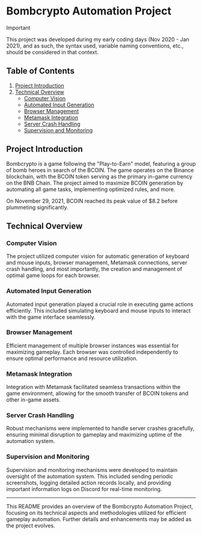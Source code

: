 # Bombcrypto Automation Project

> [!IMPORTANT]
> This project was developed during my early coding days (Nov 2020 - Jan 2021), and as such, the syntax used, variable naming conventions, etc., should be considered in that context.

## Table of Contents
1. [Project Introduction](#project-introduction)
2. [Technical Overview](#technical-overview)
    - [Computer Vision](#computer-vision)
    - [Automated Input Generation](#automated-input-generation)
    - [Browser Management](#browser-management)
    - [Metamask Integration](#metamask-integration)
    - [Server Crash Handling](#server-crash-handling)
    - [Supervision and Monitoring](#supervision-and-monitoring)

## Project Introduction

Bombcrypto is a game following the "Play-to-Earn" model, featuring a group of bomb heroes in search of the BCOIN. The game operates on the Binance blockchain, with the BCOIN token serving as the primary in-game currency on the BNB Chain. The project aimed to maximize BCOIN generation by automating all game tasks, implementing optimized rules, and more.

On November 29, 2021, BCOIN reached its peak value of $8.2 before plummeting significantly.

## Technical Overview

### Computer Vision

The project utilized computer vision for automatic generation of keyboard and mouse inputs, browser management, Metamask connections, server crash handling, and most importantly, the creation and management of optimal game loops for each browser.

### Automated Input Generation

Automated input generation played a crucial role in executing game actions efficiently. This included simulating keyboard and mouse inputs to interact with the game interface seamlessly.

### Browser Management

Efficient management of multiple browser instances was essential for maximizing gameplay. Each browser was controlled independently to ensure optimal performance and resource utilization.

### Metamask Integration

Integration with Metamask facilitated seamless transactions within the game environment, allowing for the smooth transfer of BCOIN tokens and other in-game assets.

### Server Crash Handling

Robust mechanisms were implemented to handle server crashes gracefully, ensuring minimal disruption to gameplay and maximizing uptime of the automation system.

### Supervision and Monitoring

Supervision and monitoring mechanisms were developed to maintain oversight of the automation system. This included sending periodic screenshots, logging detailed action records locally, and providing important information logs on Discord for real-time monitoring.

---

This README provides an overview of the Bombcrypto Automation Project, focusing on its technical aspects and methodologies utilized for efficient gameplay automation. Further details and enhancements may be added as the project evolves.
